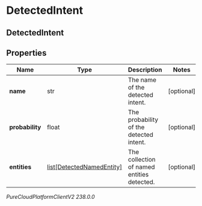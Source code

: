 # DetectedIntent

## DetectedIntent

## Properties

|Name | Type | Description | Notes|
|------------ | ------------- | ------------- | -------------|
| **name** | str | The name of the detected intent. | [optional] |
| **probability** | float | The probability of the detected intent. | [optional] |
| **entities** | [list[DetectedNamedEntity]](DetectedNamedEntity) | The collection of named entities detected. | [optional] |



_PureCloudPlatformClientV2 238.0.0_
